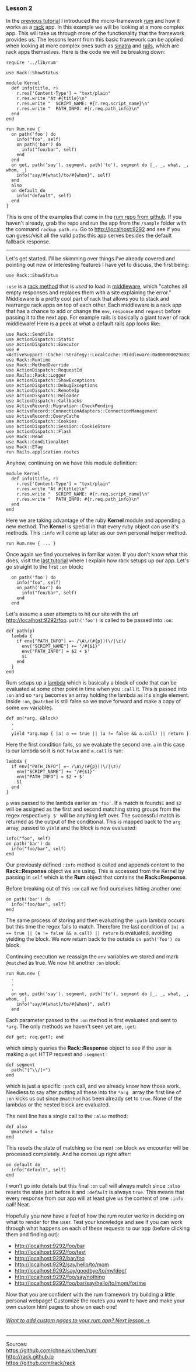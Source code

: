 ### Lesson 2

In the <a href="/lesson/1" target="_blank">previous tutorial</a> I introduced the micro-framework <a href="https://github.com/chneukirchen/rum" target="_blank">rum</a> and how it works as a <a href="http://rack.github.io" target="_blank">rack</a> app. In this example we will be looking at a more complex app. This will take us through more of the functionality that the framework provides us. The lessons learnt from this basic framework can be applied when looking at more complex ones such as <a href="http://www.sinatrarb.com" target="_blank">sinatra</a> and <a href="https://rubyonrails.org" target="_blank">rails</a>, which are rack apps themselves. Here is the code we will be breaking down:

    require '../lib/rum'

    use Rack::ShowStatus

    module Kernel
      def info(title, r)
        r.res['Content-Type'] = "text/plain"
        r.res.write "At #{title}\n"
        r.res.write "  SCRIPT_NAME: #{r.req.script_name}\n"
        r.res.write "  PATH_INFO: #{r.req.path_info}\n"
      end
    end

    run Rum.new {
      on path('foo') do
        info("foo", self)
        on path('bar') do
          info("foo/bar", self)
        end
      end
      on get, path('say'), segment, path('to'), segment do |_, _, what, _, whom, _|
        info("say/#{what}/to/#{whom}", self)
      end
      also
      on default do
        info("default", self)
      end
    }
This is one of the examples that come in the <a href="https://github.com/chneukirchen/rum" target="_blank">rum repo from github</a>. If you haven't already, grab the repo and run the app from the `/sample` folder with the command `rackup path.ru`.  Go to <a href="http://localhost:9292" target="_blank">http://localhost:9292</a> and see if you can guess/visit all the valid paths this app serves besides the default fallback response.
- - -
Let's get started. I'll be skimming over things I've already covered and pointing out new or interesting features I have yet to discuss, the first being:
    
    use Rack::ShowStatus
`:use` is a <a href="https://github.com/rack/rack/blob/4b33af1c80c822cbcbb69113ff1e54f9454921c1/lib/rack/builder.rb#L62-L87" target="_blank">rack method</a> that is *used* to load in <a href="http://stackoverflow.com/questions/2256569/what-is-rack-middleware" target="_blank">middleware</a>, which "catches all empty responses and replaces them with a site explaining the error." Middleware is a pretty cool part of rack that allows you to stack and rearrange rack apps on top of each other. Each middleware is a rack app that has a chance to add or change the `env`, `response` and `request` before passing it to the next app. For example rails is basically a giant tower of rack middleware! Here is a peek at what a default rails app looks like: 

	use Rack::Sendfile
	use ActionDispatch::Static
	use ActionDispatch::Executor
	use #<ActiveSupport::Cache::Strategy::LocalCache::Middleware:0x000000029a0838>
	use Rack::Runtime
	use Rack::MethodOverride
	use ActionDispatch::RequestId
	use Rails::Rack::Logger
	use ActionDispatch::ShowExceptions
	use ActionDispatch::DebugExceptions
	use ActionDispatch::RemoteIp
	use ActionDispatch::Reloader
	use ActionDispatch::Callbacks
	use ActiveRecord::Migration::CheckPending
	use ActiveRecord::ConnectionAdapters::ConnectionManagement
	use ActiveRecord::QueryCache
	use ActionDispatch::Cookies
	use ActionDispatch::Session::CookieStore
	use ActionDispatch::Flash
	use Rack::Head
	use Rack::ConditionalGet
	use Rack::ETag
	run Rails.application.routes
   
   Anyhow, continuing on we have this module definition: 

    module Kernel
      def info(title, r)
        r.res['Content-Type'] = "text/plain"
        r.res.write "At #{title}\n"
        r.res.write "  SCRIPT_NAME: #{r.req.script_name}\n"
        r.res.write "  PATH_INFO: #{r.req.path_info}\n"
      end
    end

Here we are taking advantage of the ruby **Kernel** module and appending a new method. The **Kernel** is special in that every ruby object can use it's methods. This `:info` will come up later as our own personal helper method.

    run Rum.new { ... }

Once again we find yourselves in familiar water. If you don't know what this does, visit the <a href="/lesson/1" target="_blank">last tutorial</a> where I explain how rack setups up our app. Let's go straight to the first `:on` block:

      on path('foo') do
        info("foo", self)
        on path('bar') do
          info("foo/bar", self)
        end
      end
 
 Let's assume a user attempts to hit our site with the url <a href="http://localhost:9292/foo" target="_blank">http://localhost:9292/foo</a>. `path('foo')` is called to be passed into `:on`:

    def path(p)
      lambda {
        if env["PATH_INFO"] =~ /\A\/(#{p})(\/|\z)/
          env["SCRIPT_NAME"] += "/#{$1}"
          env["PATH_INFO"] = $2 + $'
          $1
        end
      }
    end
  Rum setups up a [lambda](http://awaxman11.github.io/blog/2013/08/05/what-is-the-difference-between-a-block/) which is basically a block of code that can be evaluated at some other point in time when you `:call` it. This is passed into `:on` and so `*arg` becomes an array holding the lambda as it's single element. Inside `:on`, `@matched` is still false so we move forward and make a copy of some `env` variables.

    def on(*arg, &block)
      .
      .
      yield *arg.map { |a| a == true || (a != false && a.call) || return }

Here the first condition fails, so we evaluate the second one. `a` in this case is our lambda so it is not `false` and `a.call` is run:

    lambda {
      if env["PATH_INFO"] =~ /\A\/(#{p})(\/|\z)/
        env["SCRIPT_NAME"] += "/#{$1}"
        env["PATH_INFO"] = $2 + $'
        $1
      end
    }
 
 `p` was passed to the lambda earlier as `'foo'`. If a match is found`$1` and `$2` will be assigned as the first and second matching string groups from the regex respectively. `$'` will be anything left over. The successful match is returned as the output of the conditional. This is mapped back to the `arg` array, passed to `yield` and the block is now evaluated:

    info("foo", self)
    on path('bar') do
      info("foo/bar", self)
    end
 
 Our previously defined `:info` method is called and appends content to the **Rack::Response** object we are using. This is accessed from the Kernel by passing in `self` which is the **Rum** object that contains the **Rack::Response**.

Before breaking out of this `:on` call we find ourselves hitting another one:
    
    on path('bar') do
      info("foo/bar", self)
    end
The same process of storing and then evaluating the `:path` lambda occurs but this time the regex fails to match. Therefore the last condition of `|a| a == true || (a != false && a.call) || return` is evaluated, avoiding yielding the block. We now return back to the outside `on path('foo') do` block.

Continuing execution we reassign the `env` variables we stored and mark `@matched` as true. We now hit another `:on` block:
    
    run Rum.new {
      .
      .
      .
      on get, path('say'), segment, path('to'), segment do |_, _, what, _, whom, _|
        info("say/#{what}/to/#{whom}", self)
      end

Each parameter passed to the `:on`  method is first evaluated and sent to `*arg`. The only methods we haven't seen yet are,  `:get`:

    def get; req.get?; end

which simply queries the **Rack::Response** object to see if the user is making a `get` HTTP request and `:segment` :

    def segment
      path("[^\\/]+")
    end
which is just a specific `:path` call, and we already know how those work. Needless to say after putting all these into the `*arg ` array the first line of `:on` kicks us out since `@matched` has been already set to `true`. None of the lambdas or the nested block are evaluated.

The next line has a single call to the `:also` method:

    def also
      @matched = false
    end
This resets the state of matching so the next `:on` block we encounter will be processed completely. And he comes up right after:

    on default do
      info("default", self)
    end
I won't go into details but this final `:on` call will always match since `:also` resets the state just before it and `:default` is always `true`. This means that every response from our app will at least give us the content of one `:info` call! Neat.

Hopefully you now have a feel of how the rum router works in deciding on what to render for the user. Test your knowledge and see if you can work through what happens on each of these requests to our app (before clicking them and finding out):

 - <a href="http://localhost:9292/foo/bar" target="_blank">http://localhost:9292/foo/bar</a>
 - <a href="http://localhost:9292/foo/test" target="_blank">http://localhost:9292/foo/test</a>
 - <a href="http://localhost:9292/bar/foo" target="_blank">http://localhost:9292/bar/foo</a>
 - <a href="http://localhost:9292/say/hello/to/mom" target="_blank">http://localhost:9292/say/hello/to/mom</a>
 - <a href="http://localhost:9292/say/goodbye/to/my/dog/" target="_blank">http://localhost:9292/say/goodbye/to/my/dog/</a>
 - <a href="http://localhost:9292/foo/say/nothing" target="_blank">http://localhost:9292/foo/say/nothing</a>
 - <a href="http://localhost:9292/foo/bar/say/hello/to/mom/for/me" target="_blank">http://localhost:9292/foo/bar/say/hello/to/mom/for/me</a>

Now that you are confident with the rum framework try building a little personal webpage! Customize the routes you want to have and make your own custom html pages to show on each one!

###### [Want to add custom pages to your rum app? Next lesson ->](/lesson/3)
- - -
Sources:  
<a href="https://github.com/chneukirchen/rum" target="_blank">https://github.com/chneukirchen/rum</a>  
<a href="http://rack.github.io" target="_blank">http://rack.github.io</a>  
<a href="https://github.com/rack/rack" target="_blank">https://github.com/rack/rack</a>  

